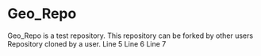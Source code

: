 # Geo_Repo
Geo_Repo is a test repository.
This repository can be forked by other users
Repository cloned by a user.
Line 5
Line 6
Line 7
